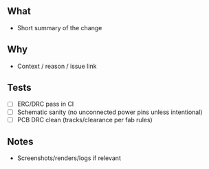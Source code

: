 ## What
- Short summary of the change

## Why
- Context / reason / issue link

## Tests
- [ ] ERC/DRC pass in CI
- [ ] Schematic sanity (no unconnected power pins unless intentional)
- [ ] PCB DRC clean (tracks/clearance per fab rules)

## Notes
- Screenshots/renders/logs if relevant
